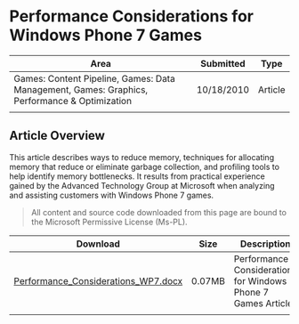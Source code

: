 # Performance Considerations for Windows Phone 7 Games

|Area|Submitted|Type|
|-|-|-|
Games: Content Pipeline, Games: Data Management, Games: Graphics, Performance & Optimization|10/18/2010|Article
||||

## Article Overview

This article describes ways to reduce memory, techniques for allocating memory that reduce or eliminate garbage collection, and profiling tools to help identify memory bottlenecks. It results from practical experience gained by the Advanced Technology Group at Microsoft when analyzing and assisting customers with Windows Phone 7 games.

> All content and source code downloaded from this page are bound to the Microsoft Permissive License (Ms-PL).

Download | Size | Description
---|---|---|
[Performance_Considerations_WP7.docx](https://github.com/simondarksidej/XNAGameStudio/tree/master/Documents/Performance_Considerations_WP7.docx?raw=true) | 0.07MB | Performance Considerations for Windows Phone 7 Games Article.
||||